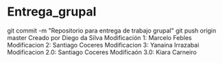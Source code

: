 # Entrega_grupal
git commit -m "Repositorio para entrega de trabajo grupal"
git push origin master
Creado por Diego da Silva
Modificación 1: Marcelo Febles
Modificacion 2: Santiago Coceres
Modificacion 3: Yanaina Irrazabai
Modificacion 2.0: Santiago Coceres
 Modificaón 3.0: Kiara Carneiro 
